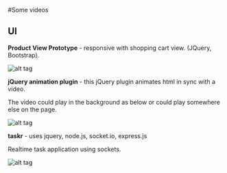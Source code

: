 #Some videos

## UI

**Product View Prototype** - responsive with shopping cart view. (JQuery, Bootstrap).


![alt tag](https://raw.githubusercontent.com/mcolonj/ui/master/responsive-shopping-cart.gif)


**jQuery animation plugin** - this jQuery plugin animates html in sync with a video.

The video could play in the background as below or could play somewhere else on the page.

![alt tag](https://raw.githubusercontent.com/mcolonj/ui/master/jquery-plugin.gif)


**taskr** - uses jquery, node.js, socket.io, express.js

Realtime task application using sockets.

![alt tag](https://raw.githubusercontent.com/mcolonj/ui/master/taskr.gif)
 
